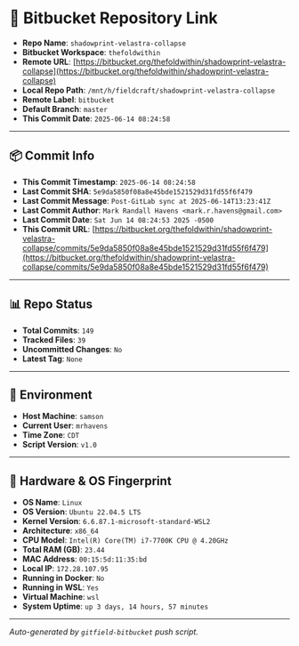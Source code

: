 # 🔗 Bitbucket Repository Link

- **Repo Name**: `shadowprint-velastra-collapse`
- **Bitbucket Workspace**: `thefoldwithin`
- **Remote URL**: [https://bitbucket.org/thefoldwithin/shadowprint-velastra-collapse](https://bitbucket.org/thefoldwithin/shadowprint-velastra-collapse)
- **Local Repo Path**: `/mnt/h/fieldcraft/shadowprint-velastra-collapse`
- **Remote Label**: `bitbucket`
- **Default Branch**: `master`
- **This Commit Date**: `2025-06-14 08:24:58`

---

## 📦 Commit Info

- **This Commit Timestamp**: `2025-06-14 08:24:58`
- **Last Commit SHA**: `5e9da5850f08a8e45bde1521529d31fd55f6f479`
- **Last Commit Message**: `Post-GitLab sync at 2025-06-14T13:23:41Z`
- **Last Commit Author**: `Mark Randall Havens <mark.r.havens@gmail.com>`
- **Last Commit Date**: `Sat Jun 14 08:24:53 2025 -0500`
- **This Commit URL**: [https://bitbucket.org/thefoldwithin/shadowprint-velastra-collapse/commits/5e9da5850f08a8e45bde1521529d31fd55f6f479](https://bitbucket.org/thefoldwithin/shadowprint-velastra-collapse/commits/5e9da5850f08a8e45bde1521529d31fd55f6f479)

---

## 📊 Repo Status

- **Total Commits**: `149`
- **Tracked Files**: `39`
- **Uncommitted Changes**: `No`
- **Latest Tag**: `None`

---

## 🧭 Environment

- **Host Machine**: `samson`
- **Current User**: `mrhavens`
- **Time Zone**: `CDT`
- **Script Version**: `v1.0`

---

## 🧬 Hardware & OS Fingerprint

- **OS Name**: `Linux`
- **OS Version**: `Ubuntu 22.04.5 LTS`
- **Kernel Version**: `6.6.87.1-microsoft-standard-WSL2`
- **Architecture**: `x86_64`
- **CPU Model**: `Intel(R) Core(TM) i7-7700K CPU @ 4.20GHz`
- **Total RAM (GB)**: `23.44`
- **MAC Address**: `00:15:5d:11:35:bd`
- **Local IP**: `172.28.107.95`
- **Running in Docker**: `No`
- **Running in WSL**: `Yes`
- **Virtual Machine**: `wsl`
- **System Uptime**: `up 3 days, 14 hours, 57 minutes`

---

_Auto-generated by `gitfield-bitbucket` push script._
